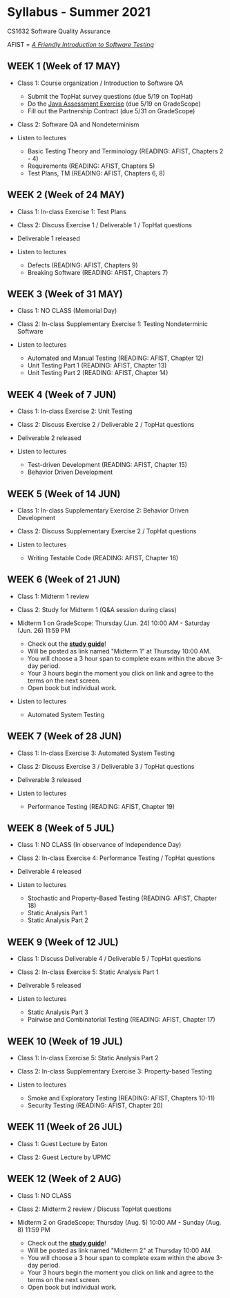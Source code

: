 # Syllabus - Summer 2021
CS1632 Software Quality Assurance

AFIST = [_A Friendly Introduction to Software Testing_](software-quality-assurance-textbook.pdf)

## WEEK 1 (Week of 17 MAY)

* Class 1: Course organization / Introduction to Software QA
  * Submit the TopHat survey questions (due 5/19 on TopHat)
  * Do the [Java Assessment Exercise](exercises/0) (due 5/19 on GradeScope)
  * Fill out the Partnership Contract (due 5/31 on GradeScope)
  
* Class 2: Software QA and Nondeterminism

* Listen to lectures 
  * Basic Testing Theory and Terminology (READING: AFIST, Chapters 2 - 4)
  * Requirements (READING: AFIST, Chapters 5)
  * Test Plans, TM (READING: AFIST, Chapters 6, 8)

## WEEK 2 (Week of 24 MAY)

* Class 1: In-class Exercise 1: Test Plans

* Class 2: Discuss Exercise 1 / Deliverable 1 / TopHat questions

* Deliverable 1 released 

* Listen to lectures
  * Defects (READING: AFIST, Chapters 9)
  * Breaking Software (READING: AFIST, Chapters 7)

## WEEK 3 (Week of 31 MAY)
  
* Class 1: NO CLASS (Memorial Day)

* Class 2: In-class Supplementary Exercise 1: Testing Nondeterminic Software

* Listen to lectures 
  * Automated and Manual Testing (READING: AFIST, Chapter 12)
  * Unit Testing Part 1 (READING: AFIST, Chapter 13)
  * Unit Testing Part 2 (READING: AFIST, Chapter 14)

## WEEK 4 (Week of 7 JUN)

* Class 1: In-class Exercise 2: Unit Testing 

* Class 2: Discuss Exercise 2 / Deliverable 2 / TopHat questions

* Deliverable 2 released 

* Listen to lectures 
  * Test-driven Development (READING: AFIST, Chapter 15)
  * Behavior Driven Development

## WEEK 5 (Week of 14 JUN)

* Class 1: In-class Supplementary Exercise 2: Behavior Driven Development 

* Class 2: Discuss Supplementary Exercise 2 / TopHat questions

* Listen to lectures 
  * Writing Testable Code (READING: AFIST, Chapter 16)

## WEEK 6 (Week of 21 JUN)

* Class 1: Midterm 1 review 

* Class 2: Study for Midterm 1 (Q&A session during class)
  
* Midterm 1 on GradeScope: Thursday (Jun. 24) 10:00 AM - Saturday (Jun. 26) 11:59 PM
  * Check out the **[study guide](/study_guides/midterm_1_study_guide.md)**!
  * Will be posted as link named "Midterm 1" at Thursday 10:00 AM.
  * You will choose a 3 hour span to complete exam within the above 3-day period.
  * Your 3 hours begin the moment you click on link and agree to the terms on the next screen.
  * Open book but individual work.

* Listen to lectures 
  * Automated System Testing

## WEEK 7 (Week of 28 JUN)

* Class 1: In-class Exercise 3: Automated System Testing 

* Class 2: Discuss Exercise 3 / Deliverable 3 / TopHat questions

* Deliverable 3 released 

* Listen to lectures 
  * Performance Testing (READING: AFIST, Chapter 19)

## WEEK 8 (Week of 5 JUL)

* Class 1: NO CLASS (In observance of Independence Day)

* Class 2: In-class Exercise 4: Performance Testing / TopHat questions

* Deliverable 4 released 

* Listen to lectures 
  * Stochastic and Property-Based Testing (READING: AFIST, Chapter 18)
  * Static Analysis Part 1
  * Static Analysis Part 2

## WEEK 9 (Week of 12 JUL)

* Class 1: Discuss Deliverable 4 / Deliverable 5 / TopHat questions

* Class 2: In-class Exercise 5: Static Analysis Part 1

* Deliverable 5 released 

* Listen to lectures 
  * Static Analysis Part 3
  * Pairwise and Combinatorial Testing (READING: AFIST, Chapter 17)

## WEEK 10 (Week of 19 JUL)

* Class 1: In-class Exercise 5: Static Analysis Part 2

* Class 2: In-class Supplementary Exercise 3: Property-based Testing 

* Listen to lectures 
  * Smoke and Exploratory Testing (READING: AFIST, Chapters 10-11)
  * Security Testing (READING: AFIST, Chapter 20)

## WEEK 11 (Week of 26 JUL)

* Class 1: Guest Lecture by Eaton

* Class 2: Guest Lecture by UPMC

## WEEK 12 (Week of 2 AUG)

* Class 1: NO CLASS

* Class 2: Midterm 2 review / Discuss TopHat questions

* Midterm 2 on GradeScope: Thursday (Aug. 5) 10:00 AM - Sunday (Aug. 8) 11:59 PM
  * Check out the **[study guide](/study_guides/midterm_2_study_guide.md)**!
  * Will be posted as link named "Midterm 2" at Thursday 10:00 AM.
  * You will choose a 3 hour span to complete exam within the above 3-day period.
  * Your 3 hours begin the moment you click on link and agree to the terms on the next screen.
  * Open book but individual work.
